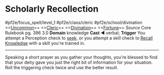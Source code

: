 # Scholarly Recollection
#pf2e/focus_spell/level_1 #pf2e/class/cleric #pf2e/school/divination 
==[Uncommon](../../../rules/traits/uncommon.md)== ==[Cleric](../../../rules/traits/cleric.md)== ==[Divination](../../../rules/traits/divination.md)== ==[Fortune](../../../rules/traits/fortune.md)==
*Source* Core Rulebook pg. 396 3.0
**Domain** knowledge
**Cast** ◄ verbal; **Trigger** You attempt a Perception check to [seek](../../../rules/actions/seek.md), or you attempt a skill check to [Recall Knowledge](../../../Rules/Actions/Recall%20Knowledge.md) with a skill you're trained in.

---
Speaking a short prayer as you gather your thoughts, you're blessed to find that your deity gave you just the right bit of information for your situation. Roll the triggering check twice and use the better result.
